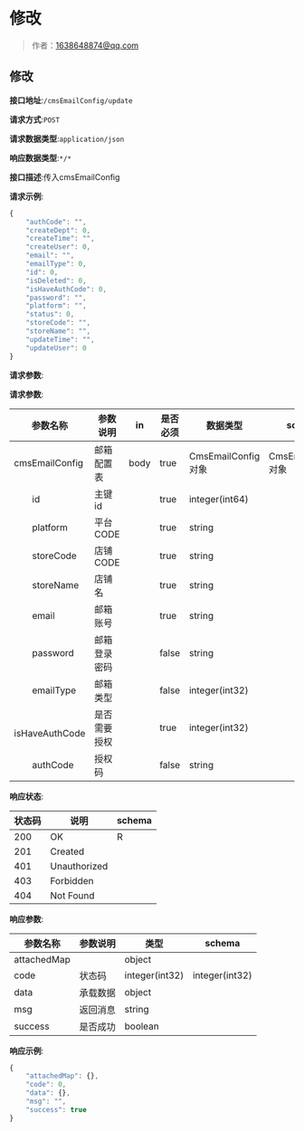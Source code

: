 # 修改

> 作者：1638648874@qq.com

## 修改


**接口地址**:`/cmsEmailConfig/update`


**请求方式**:`POST`


**请求数据类型**:`application/json`


**响应数据类型**:`*/*`


**接口描述**:传入cmsEmailConfig


**请求示例**:


```javascript
{
	"authCode": "",
	"createDept": 0,
	"createTime": "",
	"createUser": 0,
	"email": "",
	"emailType": 0,
	"id": 0,
	"isDeleted": 0,
	"isHaveAuthCode": 0,
	"password": "",
	"platform": "",
	"status": 0,
	"storeCode": "",
	"storeName": "",
	"updateTime": "",
	"updateUser": 0
}
```


**请求参数**:


**请求参数**:


| 参数名称 | 参数说明 | in    | 是否必须 | 数据类型 | schema |
| -------- | -------- | ----- | -------- | -------- | ------ |
|cmsEmailConfig|邮箱配置表|body|true|CmsEmailConfig对象|CmsEmailConfig对象|
|&emsp;&emsp;id|主键id||true|integer(int64)||
|&emsp;&emsp;platform|平台CODE||true|string||
|&emsp;&emsp;storeCode|店铺CODE||true|string||
|&emsp;&emsp;storeName|店铺名||true|string||
|&emsp;&emsp;email|邮箱账号||true|string||
|&emsp;&emsp;password|邮箱登录密码||false|string||
|&emsp;&emsp;emailType|邮箱类型||false|integer(int32)||
|&emsp;&emsp;isHaveAuthCode|是否需要授权||true|integer(int32)||
|&emsp;&emsp;authCode|授权码||false|string||

**响应状态**:


| 状态码 | 说明 | schema |
| -------- | -------- | ----- |
|200|OK|R|
|201|Created||
|401|Unauthorized||
|403|Forbidden||
|404|Not Found|||


**响应参数**:


| 参数名称 | 参数说明 | 类型 | schema |
| -------- | -------- | ----- |----- |
|attachedMap||object||
|code|状态码|integer(int32)|integer(int32)|
|data|承载数据|object||
|msg|返回消息|string||
|success|是否成功|boolean|||


**响应示例**:
```javascript
{
	"attachedMap": {},
	"code": 0,
	"data": {},
	"msg": "",
	"success": true
}
```